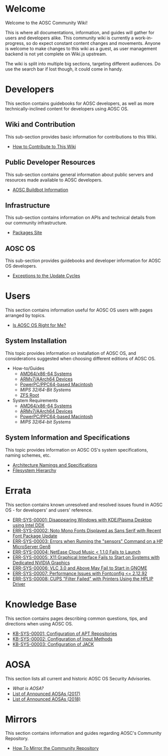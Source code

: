 <!-- TITLE: AOSC Wiki -->
<!-- SUBTITLE: Where people come to know... Oh wait, sorry MSFN :D -->

# Welcome

Welcome to the AOSC Community Wiki!

This is where all documentations, information, and guides will gather for users and developers alike. This community wiki is currently a work-in-progress, so do expect constant content changes and movements. Anyone is welcome to make changes to this wiki as a guest, as user management backend is not yet complete on Wiki.js upstream.

The wiki is split into multiple big sections, targeting different audiences. Do use the search bar if lost though, it could come in handy.


# Developers
This section contains guidebooks for AOSC developers, as well as more technically-inclined content for developers using AOSC OS.

## Wiki and Contribution

This sub-section provides basic information for contributions to this Wiki.

- [How to Contribute to This Wiki](developers/how-to-contribute-md)

## Public Developer Resources

This sub-section contains general information about public servers and resources made available to AOSC developers.

- [AOSC Buildbot Information](developers/buildbots)

## Infrastructure

This sub-section contains information on APIs and technical details from our community infrastructure.

- [Packages Site](developers/packages-site)

## AOSC OS

This sub-section provides guidebooks and developer information for AOSC OS developers.

- [Exceptions to the Update Cycles](/developers/aosc-os/cycle-exceptions)

# Users
This section contains information useful for AOSC OS users with pages arranged by topics.

- [Is AOSC OS Right for Me?](/users/information/is-aosc-os-right-for-me)

## System Installation

This topic provides information on installation of AOSC OS, and considerations suggested when choosing different editions of AOSC OS.

- How-to/Guides
	- [AMD64/x86-64 Systems](/users/installation/amd64)
	- [ARMv7/AArch64 Devices](/users/installation/arm)
	- [PowerPC/PPC64-based Macintosh](/users/installation/powermac)
	- *MIPS 32/64-Bit Systems*
	- [ZFS Root](/users/installation/zfs-root)
- System Requirements
	- [AMD64/x86-64 Systems](/users/installation/amd64-notes-sysreq)
	- [ARMv7/AArch64 Devices](/users/installation/arm-notes-sysreq)
	- [PowerPC/PPC64-based Macintosh](/users/installation/powermac-notes-sysreq)
	- *MIPS 32/64-bit Systems*

## System Information and Specifications

This topic provides information on AOSC OS's system specifications, naming schemes, etc.

- [Architecture Namings and Specifications](/users/information/arch-specs)
- [Filesystem Hierarchy](/users/information/fs-hierarchy)

# Errata

This section contains known unresolved and resolved issues found in AOSC OS - for developers' and users' reference.

- [ERR-SYS-00001: Disappearing Windows with KDE/Plasma Desktop using Intel DDX](/err/x11/00001-kde-window-intel-ddx)
- [ERR-SYS-00002: Noto Mono Fonts Displayed as Sans Serif with Recent Font Package Update](/err/x11/00002-noto-mono-font-name-change)
- [ERR-SYS-00003: Errors when Running the "sensors" Command on a HP MicroServer Gen8](/err/x11/00003-sensors-dmesg-error-microserver-gen8)
- [ERR-SYS-00004: NetEase Cloud Music < 1.1.0 Fails to Launch](/err/x11/00004-netease-cloud-music-sandbox-error)
- [ERR-SYS-00005: X11 Graphical Interface Fails to Start on Systems with Dedicated NVIDIA Graphics](/err/x11/00005-nvidia-x-failure-without-nouveau-blacklist)
- [ERR-SYS-00006: VLC 3.0 and Above May Fail to Start in GNOME](/err/x11/00006-vlc-fails-to-launch-in-gnome)
- [ERR-SYS-00007: Performance Issues with Fontconfig <= 2.12.92](/err/x11/00007-fc-cache-performance-issues)
- [ERR-SYS-00008: CUPS "Filter Failed" with Printers Using the HPLIP Driver](/err/x11/00008-hplip-proprietary-plugins-version-mismatch)

# Knowledge Base

This section contains pages describing common questions, tips, and directions when using AOSC OS.

- [KB-SYS-00001: Configuration of APT Repositories](/kb/sys/00001-apt-gen-list)
- [KB-SYS-00002: Configuration of Input Methods](/kb/sys/00002-imchooser)
- [KB-SYS-00003: Configuration of JACK](/kb/sys/00003-jack-configuration)

# AOSA

This section lists all current and historic AOSC OS Security Advisories.

- *What is AOSA?*
- [List of Announced AOSAs (2017)](/aosa/archive/2017)
- [List of Announced AOSAs (2018)](/aosa/archive/2018)

# Mirrors

This section contains information and guides regarding AOSC's Community Repository.

- [How To Mirror the Community Repository](/mirrors/how-to)
